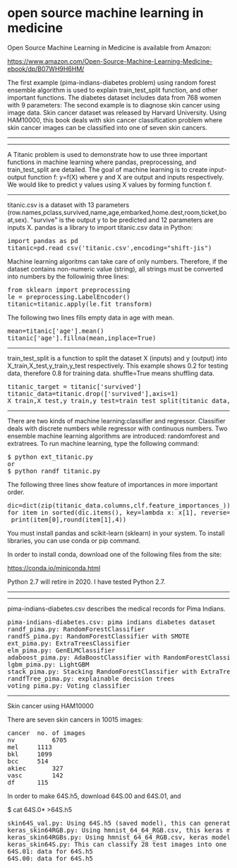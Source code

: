 # open source machine learning in medicine

Open Source Machine Learning in Medicine is available from Amazon:

https://www.amazon.com/Open-Source-Machine-Learning-Medicine-ebook/dp/B07WH9H6HM/

The first example (pima-indians-diabetes problem) using random forest ensemble algorithm is used to explain train_test_split function, and other important functions. The diabetes dataset includes data from 768 women with 9 parameters:
The second example is to diagnose skin cancer using image data. Skin cancer dataset was released by Harvard University.
Using HAM10000, this book deals with skin cancer classification problem where skin cancer images can be classified into one of seven skin cancers.

------------------------------------------
------------------------------------------
A Titanic problem is used to demonstrate how to use three important functions in machine learning where pandas, preprocessing, and train_test_split are detailed.
The goal of machine learning is to create input-output function f: y=f(X) where y and X are output and inputs respectively. We would like to predict y values using X values by forming function f.

----------------------------
titanic.csv is a dataset with 13 parameters (row.names,pclass,survived,name,age,embarked,home.dest,room,ticket,boat,sex). "survive" is the output y to be predicted and 12 parameters are inputs X. pandas is a library to import titanic.csv data in Python:
<pre>
import pandas as pd
titanic=pd.read_csv('titanic.csv',encoding="shift-jis")
</pre>

Machine learning algoritms can take care of only numbers. Therefore, if the dataset contains non-numeric value (string), all strings must be converted into numbers by the followinig three lines:
<pre>
from sklearn import preprocessing
le = preprocessing.LabelEncoder()
titanic=titanic.apply(le.fit_transform)
</pre>
The following two lines fills empty data in age with mean.
<pre>
mean=titanic['age'].mean()
titanic['age'].fillna(mean,inplace=True)
</pre>
---------------------------

train_test_split is a function to split the dataset X (inputs) and y (output) into X_train,X_test,y_train,y_test respectively. This example shows 0.2 for testing data, therefore 0.8 for training data. shuffle=True means shuffling data.
<pre>
titanic_target = titanic['survived']
titanic_data=titanic.drop(['survived'],axis=1)
X_train,X_test,y_train,y_test=train_test_split(titanic_data,titanic_target,test_size=0.2,random_state=54,shuffle=True)
</pre>
--------------------------

There are two kinds of machine learning:classifier and regressor. Classifier deals with discrete numbers while regressor with continuous numbers. Two ensemble machine learning algorithms are introduced: randomforest and extratrees. To run machine learning, type the following command:
<pre>
$ python ext_titanic.py
or
$ python randf_titanic.py
</pre>

The following three lines show feature of importances in more important order.
<pre>
dic=dict(zip(titanic_data.columns,clf.feature_importances_))
for item in sorted(dic.items(), key=lambda x: x[1], reverse=True):
 print(item[0],round(item[1],4))
</pre>

You must install pandas and scikit-learn (sklearn) in your system. To install libraries, you can use conda or pip command.

In order to install conda, download one of the following files from the site:

https://conda.io/miniconda.html

Python 2.7 will retire in 2020. I have tested Python 2.7.

----------------------------------------------------------------------
----------------------------------------------------------------------
pima-indians-diabetes.csv describes the medical records for Pima Indians.
<pre>
pima-indians-diabetes.csv: pima indians diabetes dataset
randf_pima.py: RandomForestClassifier
randfS_pima.py: RandomForestClassifier with SMOTE
ext_pima.py: ExtraTreesClassifier
elm_pima.py: GenELMClassifier
adaboost_pima.py: AdaBoostClassifier with RandomForestClassifier
lgbm_pima.py: LightGBM
stack_pima.py: Stacking RandomForestClassifier with ExtraTreesClassifier
randfTree_pima.py: explainable decision trees
voting_pima.py: Voting classifier
</pre>
-----------------------------------------------------------------------
Skin cancer using HAM10000

There are seven skin cancers in 10015 images:
<pre>
cancer	no. of images
nv          6705
mel	    1113
bkl	    1099
bcc	    514
akiec	    327
vasc	    142
df	    115
</pre>

In order to make 64S.h5, download 64S.00 and 64S.01, and 

$ cat 64S.0* >64S.h5

<pre>
skin64S_val.py: Using 64S.h5 (saved model), this can generate the same result of keras_sking64RGBs.py
keras_skin64RGB.py: Using hmnist_64_64_RGB.csv, this keras model can classify given images into one of seven skin cancers.
keras_skin64RGBs.py: Using hmnist_64_64_RGB.csv, keras model with SMOTE method can classify given images into one of seven skin cancers.
keras_skin64S.py: This can classify 28 test images into one of seven skin cancers:
64S.01: data for 64S.h5
64S.00: data for 64S.h5
</pre>
